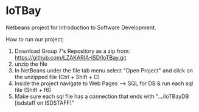 # IoTBay

Netbeans project for Introduction to Software Development.

How to run our project; 
1. Download Group 7's Repository as a zip from: https://github.com/LZAKARIA-ISD/IoTBay.git
2. unzip the file
3. In NetBeans under the file tab menu select "Open Project" and click on the unzipped file (Ctrl + Shift + O)
4. Inside the project navigate to Web Pages --> SQL for DB & run each sql file (Shift + f6)
5. Make sure each sql file has a connection that ends with ".../IoTBayDB [isdstaff on ISDSTAFF]"

